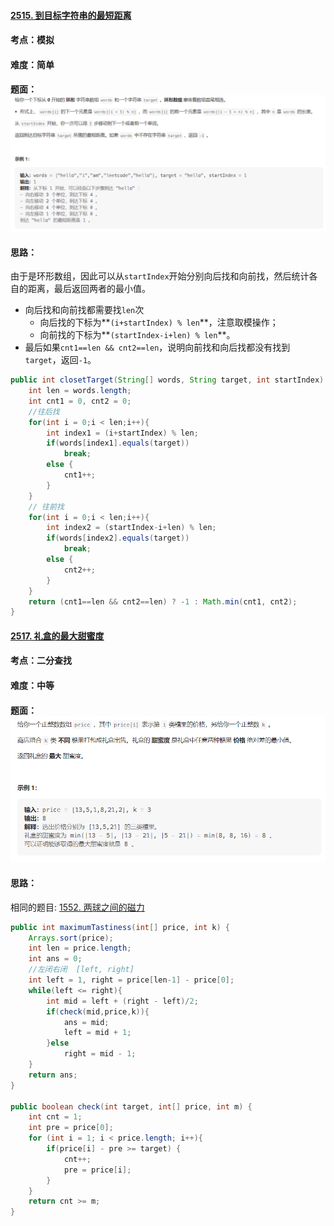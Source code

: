 #### [2515. 到目标字符串的最短距离](https://leetcode.cn/problems/shortest-distance-to-target-string-in-a-circular-array/)

#### 考点：模拟

#### 难度：简单

#### 题面：![image-20221228115933705](../pic/image-20221228115933705.png)

#### 思路：

由于是环形数组，因此可以从`startIndex`开始分别向后找和向前找，然后统计各自的距离，最后返回两者的最小值。

- 向后找和向前找都需要找`len`次
  - 向后找的下标为**`(i+startIndex) % len`**，注意取模操作；
  - 向前找的下标为**`(startIndex-i+len) % len`**。
- 最后如果`cnt1==len && cnt2==len`，说明向前找和向后找都没有找到`target`，返回`-1`。

```java
public int closetTarget(String[] words, String target, int startIndex) {
    int len = words.length;
    int cnt1 = 0, cnt2 = 0;
    //往后找
    for(int i = 0;i < len;i++){
        int index1 = (i+startIndex) % len;
        if(words[index1].equals(target))
            break;
        else {
            cnt1++;
        }
    }
    // 往前找
    for(int i = 0;i < len;i++){
        int index2 = (startIndex-i+len) % len;
        if(words[index2].equals(target))
            break;
        else {
            cnt2++;
        }
    }
    return (cnt1==len && cnt2==len) ? -1 : Math.min(cnt1, cnt2);
}
```





#### [2517. 礼盒的最大甜蜜度](https://leetcode.cn/problems/maximum-tastiness-of-candy-basket/)

#### 考点：二分查找

#### 难度：中等

#### 题面：![image-20221227115247727](../pic/image-20221227115247727.png)

#### 思路：

相同的题目: [1552. 两球之间的磁力](https://leetcode.cn/problems/magnetic-force-between-two-balls/)

```java
public int maximumTastiness(int[] price, int k) {
    Arrays.sort(price);
    int len = price.length;
    int ans = 0;
    //左闭右闭  [left, right]
    int left = 1, right = price[len-1] - price[0];
    while(left <= right){
        int mid = left + (right - left)/2;
        if(check(mid,price,k)){
            ans = mid;
            left = mid + 1;
        }else
            right = mid - 1;
    }
    return ans;
}

public boolean check(int target, int[] price, int m) {
    int cnt = 1;
    int pre = price[0];
    for (int i = 1; i < price.length; i++){
        if(price[i] - pre >= target) {
            cnt++;
            pre = price[i];
        }
    }
    return cnt >= m;
}
```

